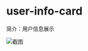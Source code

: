 # user-info-card

简介：用户信息展示

![截图](https://img.alicdn.com/tfs/TB1NxO4l8fH8KJjy1XbXXbLdXXa-978-668.png)
